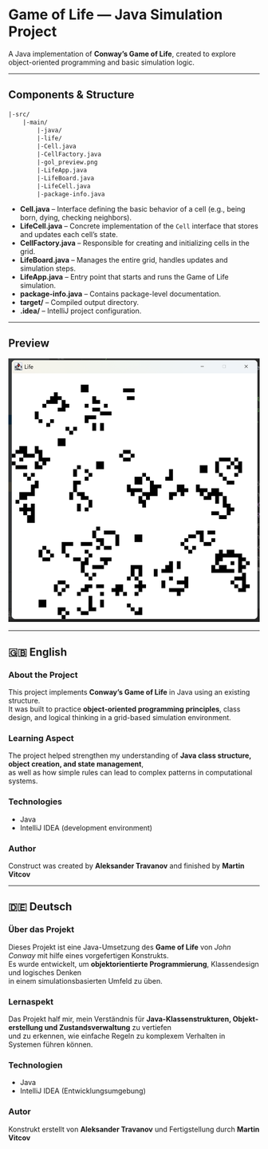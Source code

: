 # Game of Life — Java Simulation Project

A Java implementation of **Conway’s Game of Life**, created to explore object-oriented programming and basic simulation logic.

---

## Components & Structure

```
|-src/
    |-main/
        |-java/
        |-life/
        |-Cell.java
        |-CellFactory.java
        |-gol_preview.png
        |-LifeApp.java
        |-LifeBoard.java
        |-LifeCell.java
        |-package-info.java
```


- **Cell.java** – Interface defining the basic behavior of a cell (e.g., being born, dying, checking neighbors).
- **LifeCell.java** – Concrete implementation of the `Cell` interface that stores and updates each cell’s state.
- **CellFactory.java** – Responsible for creating and initializing cells in the grid.
- **LifeBoard.java** – Manages the entire grid, handles updates and simulation steps.
- **LifeApp.java** – Entry point that starts and runs the Game of Life simulation.
- **package-info.java** – Contains package-level documentation.
- **target/** – Compiled output directory.
- **.idea/** – IntelliJ project configuration.

---

## Preview

![Game Of Life Preview](gol_preview.png)

---

## 🇬🇧 English

### About the Project
This project implements **Conway’s Game of Life** in Java using an existing structure.  
It was built to practice **object-oriented programming principles**, class design, and logical thinking in a grid-based simulation environment.

### Learning Aspect
The project helped strengthen my understanding of **Java class structure, object creation, and state management**,  
as well as how simple rules can lead to complex patterns in computational systems.

### Technologies
- Java
- IntelliJ IDEA (development environment)

### Author
Construct was created by **Aleksander Travanov** and finished by **Martin Vitcov**


---

## 🇩🇪 Deutsch

### Über das Projekt
Dieses Projekt ist eine Java-Umsetzung des **Game of Life** von *John Conway* mit hilfe eines vorgefertigen Konstrukts.  
Es wurde entwickelt, um **objektorientierte Programmierung**, Klassendesign und logisches Denken  
in einem simulationsbasierten Umfeld zu üben.

### Lernaspekt
Das Projekt half mir, mein Verständnis für **Java-Klassenstrukturen, Objekt­erstellung und Zustandsverwaltung** zu vertiefen  
und zu erkennen, wie einfache Regeln zu komplexem Verhalten in Systemen führen können.

### Technologien
- Java
- IntelliJ IDEA (Entwicklungsumgebung)

### Autor
Konstrukt erstellt von **Aleksander Travanov** und Fertigstellung durch **Martin Vitcov**





